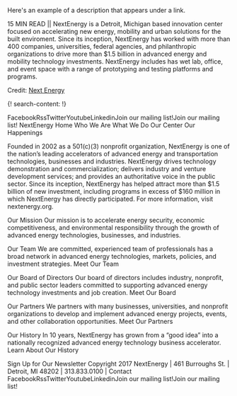 Here's an example of a description that appears under a link.

15 MIN READ || NextEnergy is a Detroit, Michigan based innovation center focused on accelerating new energy, mobility and urban solutions for the built enviroment. Since its inception, NextEnergy has worked with more than 400 companies, universities, federal agencies, and philanthropic organizations to drive more than $1.5 billion in advanced energy and mobility technology investments. NextEnergy includes has wet lab, office, and event space with a range of prototyping and testing platforms and programs. 

Credit: [Next Energy](https://nextenergy.org/)


{! search-content: !}

FacebookRssTwitterYoutubeLinkedinJoin our mailing list!Join our mailing list!
NextEnergy
Home
Who We Are
What We Do
Our Center
Our Happenings

Founded in 2002 as a 501(c)(3) nonprofit organization, NextEnergy is one of the nation’s leading accelerators of advanced energy and transportation technologies, businesses and industries. NextEnergy drives technology demonstration and commercialization; delivers industry and venture development services; and provides an authoritative voice in the public sector. Since its inception, NextEnergy has helped attract more than $1.5 billion of new investment, including programs in excess of $160 million in which NextEnergy has directly participated. For more information, visit nextenergy.org.


Our Mission
Our mission is to accelerate energy security, economic competitiveness, and environmental responsibility through the growth of advanced energy technologies, businesses, and industries.

Our Team
We are committed, experienced team of professionals has a broad network in advanced energy technologies, markets, policies, and investment strategies.
Meet Our Team

Our Board of Directors
Our board of directors includes industry, nonprofit, and public sector leaders committed to supporting advanced energy technology investments and job creation.
Meet Our Board 

Our Partners
We partners with many businesses, universities, and nonprofit organizations to develop and implement advanced energy projects, events, and other collaboration opportunities.
Meet Our Partners

Our History
In 10 years, NextEnergy has grown from a “good idea” into a nationally recognized advanced energy technology business accelerator.
Learn About Our History
 


 

Sign Up for Our Newsletter
Copyright 2017 NextEnergy | 461 Burroughs St. | Detroit, MI 48202 | 313.833.0100 | Contact
FacebookRssTwitterYoutubeLinkedinJoin our mailing list!Join our mailing list!

